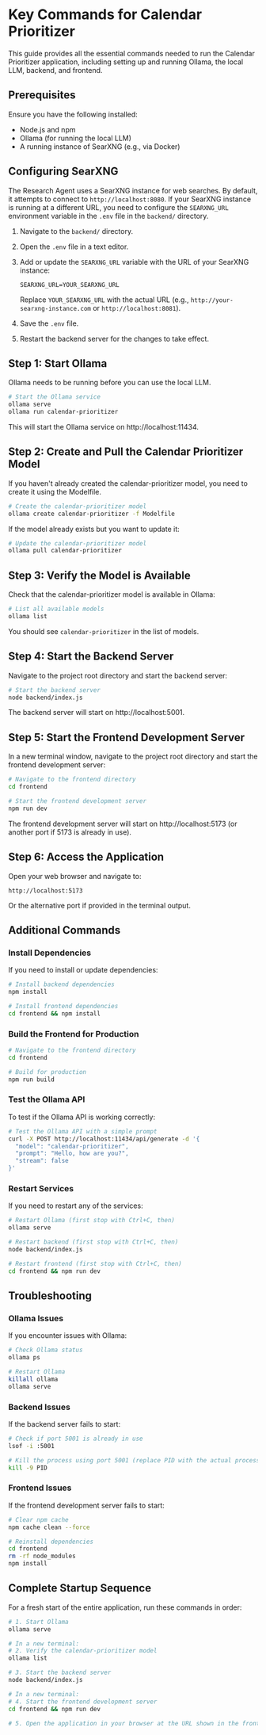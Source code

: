 # Key Commands for Calendar Prioritizer

This guide provides all the essential commands needed to run the Calendar Prioritizer application, including setting up and running Ollama, the local LLM, backend, and frontend.

## Prerequisites

Ensure you have the following installed:
- Node.js and npm
- Ollama (for running the local LLM)
- A running instance of SearXNG (e.g., via Docker)

## Configuring SearXNG

The Research Agent uses a SearXNG instance for web searches. By default, it attempts to connect to `http://localhost:8080`. If your SearXNG instance is running at a different URL, you need to configure the `SEARXNG_URL` environment variable in the `.env` file in the `backend/` directory.

1.  Navigate to the `backend/` directory.
2.  Open the `.env` file in a text editor.
3.  Add or update the `SEARXNG_URL` variable with the URL of your SearXNG instance:

    ```dotenv
    SEARXNG_URL=YOUR_SEARXNG_URL
    ```

    Replace `YOUR_SEARXNG_URL` with the actual URL (e.g., `http://your-searxng-instance.com` or `http://localhost:8081`).

4.  Save the `.env` file.
5.  Restart the backend server for the changes to take effect.


## Step 1: Start Ollama

Ollama needs to be running before you can use the local LLM.

```bash
# Start the Ollama service
ollama serve
ollama run calendar-prioritizer
```

This will start the Ollama service on http://localhost:11434.

## Step 2: Create and Pull the Calendar Prioritizer Model

If you haven't already created the calendar-prioritizer model, you need to create it using the Modelfile.

```bash
# Create the calendar-prioritizer model
ollama create calendar-prioritizer -f Modelfile
```

If the model already exists but you want to update it:

```bash
# Update the calendar-prioritizer model
ollama pull calendar-prioritizer
```

## Step 3: Verify the Model is Available

Check that the calendar-prioritizer model is available in Ollama:

```bash
# List all available models
ollama list
```

You should see `calendar-prioritizer` in the list of models.

## Step 4: Start the Backend Server

Navigate to the project root directory and start the backend server:

```bash
# Start the backend server
node backend/index.js
```

The backend server will start on http://localhost:5001.

## Step 5: Start the Frontend Development Server

In a new terminal window, navigate to the project root directory and start the frontend development server:

```bash
# Navigate to the frontend directory
cd frontend

# Start the frontend development server
npm run dev
```

The frontend development server will start on http://localhost:5173 (or another port if 5173 is already in use).

## Step 6: Access the Application

Open your web browser and navigate to:

```
http://localhost:5173
```

Or the alternative port if provided in the terminal output.

## Additional Commands

### Install Dependencies

If you need to install or update dependencies:

```bash
# Install backend dependencies
npm install

# Install frontend dependencies
cd frontend && npm install
```

### Build the Frontend for Production

```bash
# Navigate to the frontend directory
cd frontend

# Build for production
npm run build
```

### Test the Ollama API

To test if the Ollama API is working correctly:

```bash
# Test the Ollama API with a simple prompt
curl -X POST http://localhost:11434/api/generate -d '{
  "model": "calendar-prioritizer",
  "prompt": "Hello, how are you?",
  "stream": false
}'
```

### Restart Services

If you need to restart any of the services:

```bash
# Restart Ollama (first stop with Ctrl+C, then)
ollama serve

# Restart backend (first stop with Ctrl+C, then)
node backend/index.js

# Restart frontend (first stop with Ctrl+C, then)
cd frontend && npm run dev
```

## Troubleshooting

### Ollama Issues

If you encounter issues with Ollama:

```bash
# Check Ollama status
ollama ps

# Restart Ollama
killall ollama
ollama serve
```

### Backend Issues

If the backend server fails to start:

```bash
# Check if port 5001 is already in use
lsof -i :5001

# Kill the process using port 5001 (replace PID with the actual process ID)
kill -9 PID
```

### Frontend Issues

If the frontend development server fails to start:

```bash
# Clear npm cache
npm cache clean --force

# Reinstall dependencies
cd frontend
rm -rf node_modules
npm install
```

## Complete Startup Sequence

For a fresh start of the entire application, run these commands in order:

```bash
# 1. Start Ollama
ollama serve

# In a new terminal:
# 2. Verify the calendar-prioritizer model
ollama list

# 3. Start the backend server
node backend/index.js

# In a new terminal:
# 4. Start the frontend development server
cd frontend && npm run dev

# 5. Open the application in your browser at the URL shown in the frontend terminal output
```
